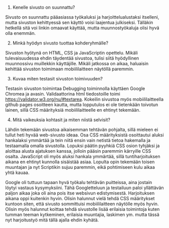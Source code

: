 1. Kenelle sivusto on suunnattu?

Sivusto on suunnattu pääasiassa työkaluksi ja harjoittelualustaksi itselleni, mutta sivuston kehittyessä sen
käyttö voisi laajentua julkiseksi. Tälläkin hetkellä sitä voi linkin omaavat käyttää, mutta muunnostyökaluja
olisi hyvä olla enemmän.

2. Minkä hyödyn sivusto tuottaa kohderyhmälle?

Sivuston hyötynä on HTML, CSS ja JavaScriptin opettelu. Mikäli tulevaisuudessa ehdin täydentää sivustoa, tulisi
siitä hyödyllinen muunnossivu muillekkin käyttäjille. Mikäli jatkossa on aikaa, haluaisin kehittää sivuston
toimimaan mobiililaitteen näytöllä paremmin.

3. Kuvaa miten testasit sivuston toimivuuden?

Testasin sivuston toimintaa Debugging toiminnolla käyttäen Google Chromea ja avasin. Validaattorina html tiedostoille toimi
https://validator.w3.org/nu/#textarea. Kokeilin sivustoa myös mobiililaitteella github pages osoitteen kautta, mutta lopputulos
ei ole tietenkään toivotun lainen, sillä CSS määrityksiä mobiililaitteelle en ehtinyt tekemään.

4. Mitä vaikeuksia kohtasit ja miten niistä selvisit?

Lähdin tekemään sivustoa aikaisemman tehtävän pohjalta, sillä mieleen ei tullut heti hyvää web-sivusto ideaa. Osa CSS määrityksistä osoittautui aluksi
hankalaksi ymmärtää ja tein niitä ensin vain netistä tietoa hakemalla ja testaamalla omalla sivustolla. Lopuksi päätin pyyhkiä CSS osion tyhjäksi ja
aloittaa alusta ajatuksen kanssa, jolloin pääsin paremmin kärryille CSS osalta. JavaScript oli myös aluksi hankala ymmärtää, sillä tuntiharjoituksen aikana
en ehtinyt kunnolla sisäistää asiaa. Lopulta opin tekemään toisen muuntajan ja nyt Scriptikin sujuu paremmin, eikä pohtimiseen kulu aikaa yhtä kauaa.

Google oli tuttuun tapaan hyvä työkalu tehtävän puitteissa, aina jostain löytyi vastaus kysymyksiini. Tähä Googletteluun ja testailuun paloi yllättävän paljon
aikaa joka oli aina pois itse websivun edistymisestä. Harjoituksen aikana oppi kuitenkin hyvin. Olisin halunnut vielä tehdä CSS määritykset kuntoon siten, että
sivusto sommittuisi mobiililaitteen näytölle myös hyvin. Olisin myös halunnut koittaa tehdä sivustolle lisää erilaisia toimintoja kuten tumman teeman kytkeminen,
erilaisia muuntajia, laskimen ym. mutta tässä nyt harjoitustyö mitä tällä ajalla ehdin kyhätä.

